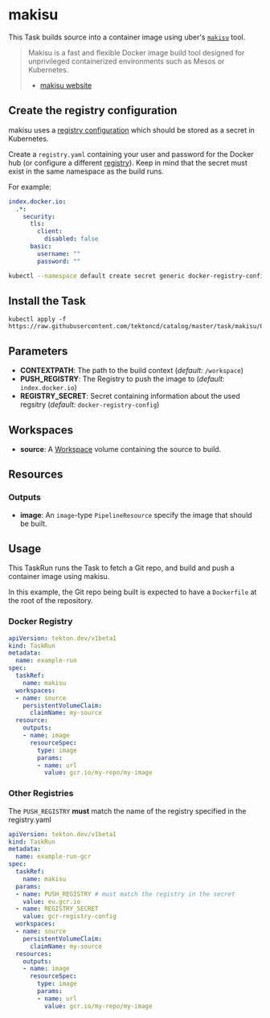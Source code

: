 # makisu

This Task builds source into a container image using uber's
[`makisu`](https://github.com/uber/makisu) tool.

>Makisu is a fast and flexible Docker image build tool designed for unprivileged
>containerized environments such as Mesos or Kubernetes.
> - [makisu website](https://github.com/uber/makisu)

## Create the registry configuration

makisu uses a [registry
configuration](https://github.com/uber/makisu/blob/master/docs/REGISTRY.md)
which should be stored as a secret in Kubernetes.

Create a `registry.yaml` containing your user and password for the Docker hub (or
configure a different
[registry](https://github.com/uber/makisu/blob/master/docs/REGISTRY.md#examples)).
Keep in mind that the secret must exist in the same namespace as the build
runs.

For example:
```yaml
index.docker.io:
  .*:
    security:
      tls:
        client:
          disabled: false
      basic:
        username: ""
        password: ""
```

```bash
kubectl --namespace default create secret generic docker-registry-config --from-file=./registry.yaml
```

## Install the Task

```
kubectl apply -f https://raw.githubusercontent.com/tektoncd/catalog/master/task/makisu/0.1/makisu.yaml
```

## Parameters

* **CONTEXTPATH**: The path to the build context (_default:_
  `/workspace`)
* **PUSH_REGISTRY**: The Registry to push the image to (_default:_
  `index.docker.io`)
* **REGISTRY_SECRET**: Secret containing information about the used regsitry (_default:_
  `docker-registry-config`)

## Workspaces

* **source**: A [Workspace](https://github.com/tektoncd/pipeline/blob/master/docs/workspaces.md) volume containing the source to build.

## Resources

### Outputs

* **image**: An `image`-type `PipelineResource` specify the image that should be built.

## Usage

This TaskRun runs the Task to fetch a Git repo, and build and push a container
image using makisu.

In this example, the Git repo being built is expected to have a `Dockerfile` at
the root of the repository.

### Docker Registry

```yaml
apiVersion: tekton.dev/v1beta1
kind: TaskRun
metadata:
  name: example-run
spec:
  taskRef:
    name: makisu
  workspaces:
  - name: source
    persistentVolumeClaim:
      claimName: my-source
  resource:
    outputs:
    - name: image
      resourceSpec:
        type: image
        params:
        - name: url
          value: gcr.io/my-repo/my-image
```

### Other Registries

The `PUSH_REGISTRY` **must** match the name of the registry specified in the registry.yaml

```yaml
apiVersion: tekton.dev/v1beta1
kind: TaskRun
metadata:
  name: example-run-gcr
spec:
  taskRef:
    name: makisu
  params:
  - name: PUSH_REGISTRY # must match the registry in the secret
    value: eu.gcr.io
  - name: REGISTRY_SECRET
    value: gcr-registry-config
  workspaces:
  - name: source
    persistentVolumeClaim:
      claimName: my-source
  resources:
    outputs:
    - name: image
      resourceSpec:
        type: image
        params:
        - name: url
          value: gcr.io/my-repo/my-image
```
